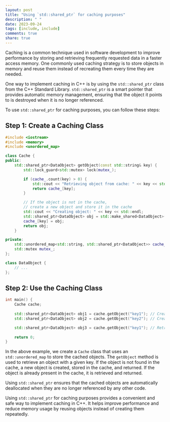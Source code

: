 ```yaml
---
layout: post
title: "Using `std::shared_ptr` for caching purposes"
description: " "
date: 2023-09-24
tags: [include, include]
comments: true
share: true
---
```


Caching is a common technique used in software development to improve performance by storing and retrieving frequently requested data in a faster access memory. One commonly used caching strategy is to store objects in memory and reuse them instead of recreating them every time they are needed.

One way to implement caching in C++ is by using the `std::shared_ptr` class from the C++ Standard Library. `std::shared_ptr` is a smart pointer that provides automatic memory management, ensuring that the object it points to is destroyed when it is no longer referenced.

To use `std::shared_ptr` for caching purposes, you can follow these steps:

## Step 1: Create a Caching Class

```cpp
#include <iostream>
#include <memory>
#include <unordered_map>

class Cache {
public:
    std::shared_ptr<DataObject> getObject(const std::string& key) {
        std::lock_guard<std::mutex> lock(mutex_);

        if (cache_.count(key) > 0) {
            std::cout << "Retrieving object from cache: " << key << std::endl;
            return cache_[key];
        }

        // If the object is not in the cache,
        // create a new object and store it in the cache
        std::cout << "Creating object: " << key << std::endl;
        std::shared_ptr<DataObject> obj = std::make_shared<DataObject>(/* ... */);
        cache_[key] = obj;
        return obj;
    }

private:
    std::unordered_map<std::string, std::shared_ptr<DataObject>> cache_;
    std::mutex mutex_;
};

class DataObject {
    // ...
};
``` 

## Step 2: Use the Caching Class

```cpp
int main() {
    Cache cache;
    
    std::shared_ptr<DataObject> obj1 = cache.getObject("key1"); // Creates and caches object
    std::shared_ptr<DataObject> obj2 = cache.getObject("key2"); // Creates and caches object

    std::shared_ptr<DataObject> obj3 = cache.getObject("key1"); // Retrieves object from cache
    
    return 0;
}
``` 

In the above example, we create a `Cache` class that uses an `std::unordered_map` to store the cached objects. The `getObject` method is used to retrieve an object with a given key. If the object is not found in the cache, a new object is created, stored in the cache, and returned. If the object is already present in the cache, it is retrieved and returned.

Using `std::shared_ptr` ensures that the cached objects are automatically deallocated when they are no longer referenced by any other code.

Using `std::shared_ptr` for caching purposes provides a convenient and safe way to implement caching in C++. It helps improve performance and reduce memory usage by reusing objects instead of creating them repeatedly.